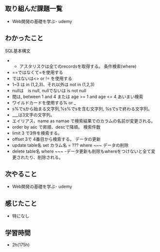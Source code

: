 ## 取り組んだ課題一覧
- Web開発の基礎を学ぶ- udemy
## わかったこと
 SQL基本構文
- * アスタリスクは全てのrecordsを取得する。
 条件検索(where)
- ==ではなくて=を使用する
- ではないは<> or != を使用する
- 1~3 は in (1,2,3)、それ以外は not in (1,2,3)
- nullは　is null, nullでないは is not null
- 間は, between 1 and 4 または age >= 1 and age <= 4
あいまい検索
- ワイルドカードを使用する% or _
- s%でsから始まる文字列,%s%でsを含む文字列, %sでsで終わる文字列。
- ___は3文字の文字列。
- エイリアス、name as namae で検索結果でのカラムの名前が変更される。
- order by asc で昇順、descで降順。
検索件数
- limit 3 で3件を検索する。
- offset 3で 4番目から検索する。
データの更新　
- update table名 set カラム名 = ??? where ~~~
データの削除
- delete table名 where ~~~
-データ更新も削除もwhereをつけないと全て変更されたり、削除される。
## 次やること
- Web開発の基礎を学ぶ- udemy
## 感じたこと
- 特になし
## 学習時間
- 2h(175h)
